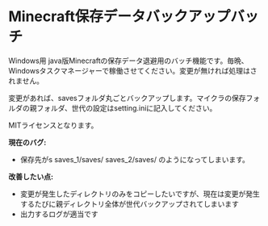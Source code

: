 
# Minecraft保存データバックアップバッチ

Windows用 java版Minecraftの保存データ退避用のバッチ機能です。毎晩、Windowsタスクマネージャーで稼働させてください。変更が無ければ処理はされません。

変更があれば、savesフォルダ丸ごとバックアップします。マイクラの保存フォルダの親フォルダ、世代の設定はsetting.iniに記入してください。

MITライセンスとなります。


**現在のバグ:**
- 保存先がs
saves_1/saves/
saves_2/saves/
のようになってしまいます。

**改善したい点:**
- 変更が発生したディレクトリのみをコピーしたいですが、現在は変更が発生するたびに親ディレクトリ全体が世代バックアップされてしまいます
- 出力するログが適当です
